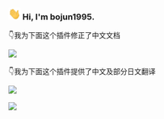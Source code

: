 ### <img src="https://github.com/bojun1995/bojun1995/blob/main/file/img/Hi.gif" width="24px" height="24px"> Hi, I'm bojun1995.

👇我为下面这个插件修正了中文文档
<p>
 <a href="https://github.com/bojun1995" target="_self">
   <img src="https://bojun1995-readme.vercel.app/api?username=bojun1995&show_icons=true&count_private=true&border_radius=5&title_color=41b883&bg_color=2d323c&show_owner=true&text_color=e1e1e1&icon_color=41b883&hide_border=true&locale=cn" />
 </a>
</p>

👇我为下面这个插件提供了中文及部分日文翻译
<p>
 <a href="https://github.com/bojun1995" target="_self">
   <img src="https://github-readme-streak-stats.herokuapp.com/?user=bojun1995&hide_border=true&background=2d323c&stroke=41b883&fire=41b883&ring=41b883&currStreakNum=e1e1e1&sideNums=e1e1e1&currStreakLabel=e1e1e1&sideLabels=e1e1e1&dates=e1e1e1&date_format=[Y.]n.j&locale=zh"/>
 </a>
</p>

<p>
 <a href="https://github.com/bojun1995" target="_self">
   <img src="https://bojun1995-readme.vercel.app/api/top-langs/?username=bojun1995&show_icons=true&count_private=true&border_radius=5&layout=compact&title_color=41b883&bg_color=2d323c&show_owner=true&text_color=e1e1e1&icon_color=41b883&hide_border=true&locale=cn" />
 </a>
</p>


